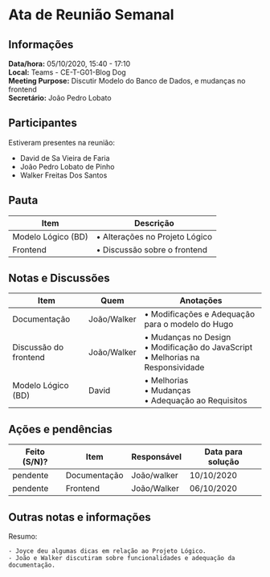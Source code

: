# Ata de Reunião Semanal

## Informações
**Data/hora:** 05/10/2020, 15:40 - 17:10  
**Local:** Teams - CE-T-G01-Blog Dog <br>
**Meeting Purpose:** Discutir Modelo do Banco de Dados, e mudanças no frontend <br>
**Secretário:** João Pedro Lobato 

## Participantes
Estiveram presentes na reunião:
- David de Sa Vieira de Faria
- João Pedro Lobato de Pinho
- Walker Freitas Dos Santos

## Pauta

Item | Descrição
---- | ----
Modelo Lógico (BD) | • Alterações no Projeto Lógico <br>
Frontend | • Discussão sobre o frontend <br>

## Notas e Discussões
Item | Quem | Anotações |
---- | ---- | ---- |
Documentação | João/Walker | • Modificações e Adequação para o modelo do Hugo |
Discussão do frontend | João/Walker | • Mudanças no Design <br> • Modificação do JavaScript <br> • Melhorias na Responsividade |
Modelo Lógico (BD) | David | • Melhorias <br> • Mudanças <br> • Adequação ao Requisitos | 

## Ações e pendências
| Feito (S/N)? | Item | Responsável | Data para solução |
| ---- | ---- | ---- | ---- |
| pendente | Documentação | João/walker | 10/10/2020 |
| pendente | Frontend | João/Walker | 06/10/2020 |

## Outras notas e informações
Resumo:

	- Joyce deu algumas dicas em relação ao Projeto Lógico.
	- João e Walker discutiram sobre funcionalidades e adequação da documentação.
